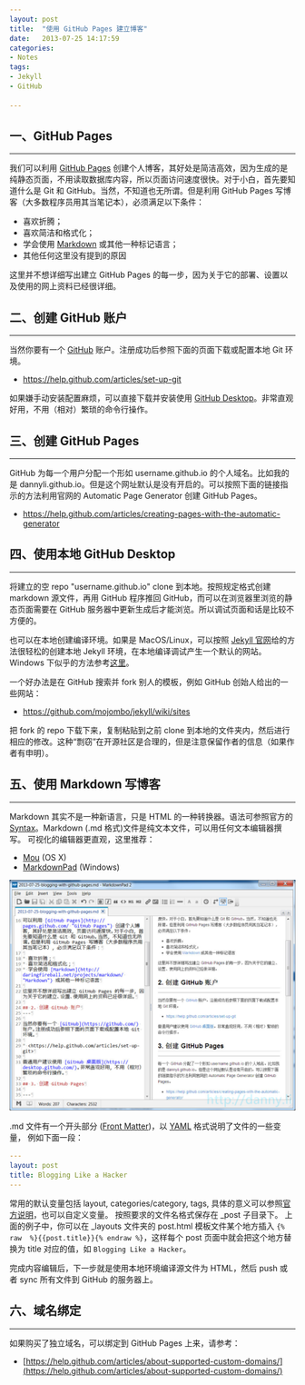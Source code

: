 ```yaml
---
layout: post
title:  "使用 GitHub Pages 建立博客"
date:   2013-07-25 14:17:59
categories: 
- Notes 
tags:
- Jekyll
- GitHub

---
```

## 一、GitHub Pages
---
我们可以利用 [GitHub Pages](http://pages.github.com/ "GitHub Pages") 创建个人博客，其好处是简洁高效，因为生成的是纯静态页面，不用读取数据库内容，所以页面访问速度很快。对于小白，首先要知道什么是 Git 和 GitHub。当然，不知道也无所谓。但是利用 GitHub Pages 写博客（大多数程序员用其当笔记本），必须满足以下条件：

* 喜欢折腾；
* 喜欢简洁和格式化；
* 学会使用 [Markdown](http://daringfireball.net/projects/markdown/ "Markdown") 或其他一种标记语言；
* 其他任何这里没有提到的原因

这里并不想详细写出建立 GitHub Pages 的每一步，因为关于它的部署、设置以及使用的网上资料已经很详细。

## 二、创建 GitHub 账户
---
当然你要有一个 [GitHub](https://github.com/) 账户。注册成功后参照下面的页面下载或配置本地 Git 环境。

* <https://help.github.com/articles/set-up-git>

如果嫌手动安装配置麻烦，可以直接下载并安装使用 [GitHub Desktop](https://desktop.github.com/)。非常直观好用，不用（相对）繁琐的命令行操作。

## 三、创建 GitHub Pages
---
GitHub 为每一个用户分配一个形如 username.github.io 的个人域名。比如我的是 dannyli.github.io。但是这个网址默认是没有开启的。可以按照下面的链接指示的方法利用官网的 Automatic Page Generator 创建 GitHub Pages。

* <https://help.github.com/articles/creating-pages-with-the-automatic-generator>

## 四、使用本地 GitHub Desktop 
---
将建立的空 repo "username.github.io" clone 到本地。按照规定格式创建 markdown 源文件，再用 GitHub 程序推回 GitHub，而可以在浏览器里浏览的静态页面需要在 GitHub 服务器中更新生成后才能浏览。所以调试页面和话是比较不方便的。

也可以在本地创建编译环境。如果是 MacOS/Linux，可以按照 [Jekyll 官网](http://jekyllrb.com/docs/installation/)给的方法很轻松的创建本地 Jekyll 环境，在本地编译调试产生一个默认的网站。Windows 下似乎的方法参考[这里](/notes/windows-7-jekyll/)。

一个好办法是在 GitHub 搜索并 fork 别人的模板，例如 GitHub 创始人给出的一些网站：

* [https://github.com/mojombo/jekyll/wiki/sites
](https://github.com/mojombo/jekyll/wiki/sites)

把 fork 的 repo 下载下来，复制粘贴到之前 clone 到本地的文件夹内，然后进行相应的修改。这种“剽窃”在开源社区是合理的，但是注意保留作者的信息（如果作者有申明）。

## 五、使用 Markdown 写博客
---
Markdown 其实不是一种新语言，只是 HTML 的一种转换器。语法可参照官方的 [Syntax](http://daringfireball.net/projects/markdown/syntax)。Markdown (.md 格式)文件是纯文本文件，可以用任何文本编辑器撰写。 可视化的编辑器更直观，这里推荐：

* [Mou](http://mouapp.com/) (OS X)
* [MarkdownPad](http://markdownpad.com/) (Windows)

![](/assets/images/markdownpad-screenshot.png)

.md 文件有一个开头部分 ([Front Matter](https://jekyllrb.com/docs/frontmatter/))，以 [YAML](http://yaml.org/) 格式说明了文件的一些变量， 例如下面一段：

~~~ yaml
---
layout: post
title: Blogging Like a Hacker
---
~~~

常用的默认变量包括 layout, categories/category, tags, 具体的意义可以参照[官方说明](https://jekyllrb.com/docs/frontmatter/)，也可以自定义变量。 按照要求的文件名格式保存在 _post 子目录下。 上面的例子中，你可以在 _layouts 文件夹的 post.html 模板文件某个地方插入 `{% raw  %}{{post.title}}{% endraw %}`，这样每个 post 页面中就会把这个地方替换为 title 对应的值，如 `Blogging Like a Hacker`。

完成内容编辑后，下一步就是使用本地环境编译源文件为 HTML，然后 push 或者 sync 所有文件到 GitHub 的服务器上。 

## 六、域名绑定
---
如果购买了独立域名，可以绑定到 GitHub Pages 上来，请参考：

* [https://help.github.com/articles/about-supported-custom-domains/](https://help.github.com/articles/about-supported-custom-domains/)